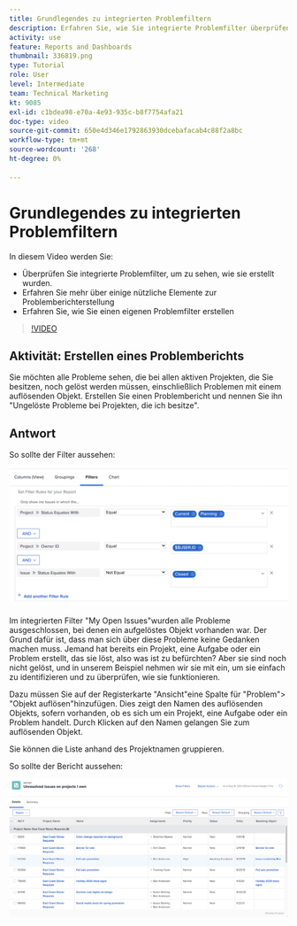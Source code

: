 ```yaml
---
title: Grundlegendes zu integrierten Problemfiltern
description: Erfahren Sie, wie Sie integrierte Problemfilter überprüfen können, um zu sehen, wie sie erstellt werden, und erstellen Sie einen eigenen Problemfilter in Workfront.
activity: use
feature: Reports and Dashboards
thumbnail: 336819.png
type: Tutorial
role: User
level: Intermediate
team: Technical Marketing
kt: 9085
exl-id: c1bdea98-e70a-4e93-935c-b8f7754afa21
doc-type: video
source-git-commit: 650e4d346e1792863930dcebafacab4c88f2a8bc
workflow-type: tm+mt
source-wordcount: '268'
ht-degree: 0%

---
```


# Grundlegendes zu integrierten Problemfiltern

In diesem Video werden Sie:

* Überprüfen Sie integrierte Problemfilter, um zu sehen, wie sie erstellt wurden.
* Erfahren Sie mehr über einige nützliche Elemente zur Problemberichterstellung
* Erfahren Sie, wie Sie einen eigenen Problemfilter erstellen

>[!VIDEO](https://video.tv.adobe.com/v/336819/?quality=12&learn=on)

## Aktivität: Erstellen eines Problemberichts

Sie möchten alle Probleme sehen, die bei allen aktiven Projekten, die Sie besitzen, noch gelöst werden müssen, einschließlich Problemen mit einem auflösenden Objekt. Erstellen Sie einen Problembericht und nennen Sie ihn &quot;Ungelöste Probleme bei Projekten, die ich besitze&quot;.

## Antwort

So sollte der Filter aussehen:

![Ein Bild des Bildschirms, um einen Problemfilter zu erstellen](assets/opening-built-in-issue-filters-1.png)

Im integrierten Filter &quot;My Open Issues&quot;wurden alle Probleme ausgeschlossen, bei denen ein aufgelöstes Objekt vorhanden war. Der Grund dafür ist, dass man sich über diese Probleme keine Gedanken machen muss. Jemand hat bereits ein Projekt, eine Aufgabe oder ein Problem erstellt, das sie löst, also was ist zu befürchten? Aber sie sind noch nicht gelöst, und in unserem Beispiel nehmen wir sie mit ein, um sie einfach zu identifizieren und zu überprüfen, wie sie funktionieren.

Dazu müssen Sie auf der Registerkarte &quot;Ansicht&quot;eine Spalte für &quot;Problem&quot;> &quot;Objekt auflösen&quot;hinzufügen. Dies zeigt den Namen des auflösenden Objekts, sofern vorhanden, ob es sich um ein Projekt, eine Aufgabe oder ein Problem handelt. Durch Klicken auf den Namen gelangen Sie zum auflösenden Objekt.

Sie können die Liste anhand des Projektnamen gruppieren.

So sollte der Bericht aussehen:

![Ein Bild eines Problemberichts](assets/opening-built-in-issue-filters-2.png)
